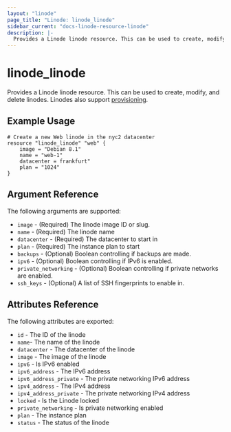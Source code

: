 ```yaml
---
layout: "linode"
page_title: "Linode: linode_linode"
sidebar_current: "docs-linode-resource-linode"
description: |-
  Provides a Linode linode resource. This can be used to create, modify, and delete droplets. Linodes also support provisioning.
---
```


# linode\_linode

Provides a Linode linode resource. This can be used to create,
modify, and delete linodes. Linodes also support
[provisioning](/docs/provisioners/index.html).

## Example Usage

```
# Create a new Web linode in the nyc2 datacenter
resource "linode_linode" "web" {
    image = "Debian 8.1"
    name = "web-1"
    datacenter = frankfurt"
    plan = "1024"
}
```

## Argument Reference

The following arguments are supported:

* `image` - (Required) The linode image ID or slug.
* `name` - (Required) The linode name
* `datacenter` - (Required) The datacenter to start in
* `plan` - (Required) The instance plan to start
* `backups` - (Optional) Boolean controlling if backups are made.
* `ipv6` - (Optional) Boolean controlling if IPv6 is enabled.
* `private_networking` - (Optional) Boolean controlling if private networks are enabled.
* `ssh_keys` - (Optional) A list of SSH fingerprints to enable in.

## Attributes Reference

The following attributes are exported:

* `id` - The ID of the linode
* `name`- The name of the linode
* `datacenter` - The datacenter of the linode
* `image` - The image of the linode
* `ipv6` - Is IPv6 enabled
* `ipv6_address` - The IPv6 address
* `ipv6_address_private` - The private networking IPv6 address
* `ipv4_address` - The IPv4 address
* `ipv4_address_private` - The private networking IPv4 address
* `locked` - Is the Linode locked
* `private_networking` - Is private networking enabled
* `plan` - The instance plan
* `status` - The status of the linode

